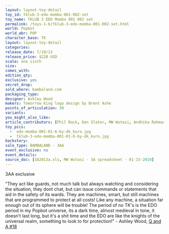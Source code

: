 ```yaml
---
layout: layout-toy-detail 
toy_id: tklub-3-edo-momba-001-002-set
toy_name: TKLUB 3 EDO Momba 001 002 set
permalink: /toys-1-6/tklub-3-edo-momba-001-002-set.html
world: Popbot
world_abr: POP
character_base: TK
layout: layout-toy-detail
categories: 
release_date: 7/10/13
release_price: $220 USD
scale: one sixth
size: 
comes_with: 
edition_qty: 
exclusive: yes
secret_drop: 
sold_where: bambaland.com
packaging_type: 
designer: Ashley Wood
makers: Tomorrow King logo design by Brent Ashe
points_of_articulation: 30
variants: 
you_might_also_like: 
article_contributors: [Phil Back, Don Slater, MW Wutasi, Andhika Rahmaditya, Brent Ashe]
toy_pics: 
  -  edo-momba-001-01-6-by-dk_kuro.jpg
  -  tklub-3-edo-momba-001-01-6-by-dk_kuro.jpg
backstory: 
sale_type: BAMBALAND - 3AA
event_exclusive: no
event_details: 
source_doc: [3A2013a.xls, MW Wutasi - 3A spreadsheet - 01-15-2019]
---
```

3AA exclusive

"They act like guards, not much talk but always watching and considering the situation, they dont chat, but can issue commands or statements that aid in the safety of its wards. They are machines, smart, but still machines that are programmed to protect at all costs! Like any machine, a situation far enough out of its sphere will be trouble! The period of no TK's is the EDO period in my Popbot universe, its a dark time, almost medieval in tone, it doesn't last long, but it's a shit time and the EDO are like the knights of the universal realm, something to look to for protection!" - Ashley Wood, <a href="http://worldof3alegion.forumotion.com/t287-qa-sessions-with-ashley-wood" target="_blank">Q and A #18</a> 
